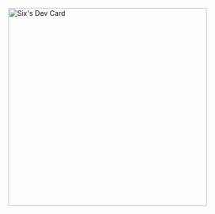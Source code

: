 <a href="https://app.daily.dev/theinfamous_6"><img src="https://api.daily.dev/devcards/03fe9c6dcf7f428e87754ca1a540fce6.png?r=nju" width="400" alt="Six's Dev Card"/></a>
